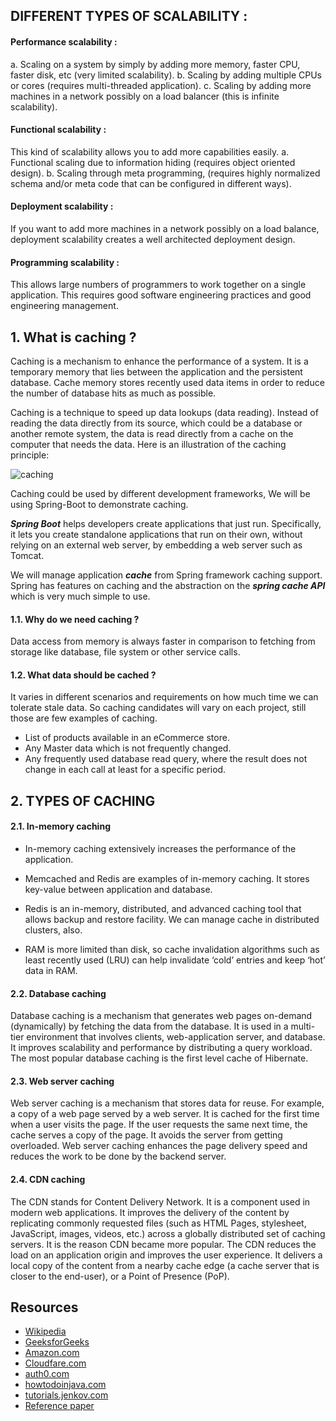 ## DIFFERENT TYPES OF SCALABILITY :

#### Performance scalability :
 a. Scaling on a system by simply by adding more memory, faster CPU, faster disk, etc (very limited scalability).
 b.  Scaling by adding multiple CPUs or cores (requires multi-threaded application).
 c. Scaling by adding more machines in a network possibly on a load balancer (this is infinite scalability).

#### Functional scalability :
 This kind of scalability allows you to add more capabilities easily.
 a. Functional scaling due to information hiding (requires object oriented design).
 b. Scaling through meta programming, (requires highly normalized schema and/or meta code that can be configured in different ways).

#### Deployment scalability :
  If you want to add more machines in a network possibly on a load balance, deployment scalability creates a well architected deployment design.

#### Programming scalability :
This allows large numbers of programmers to work together on a single application. This requires good software engineering practices and good engineering management.


## 1. What is caching ?

Caching is a mechanism to enhance the performance of a system. It is a temporary memory that lies between the application and the persistent database. Cache memory stores recently used data items in order to reduce the number of database hits as much as possible.

Caching is a technique to speed up data lookups (data reading). Instead of reading the data directly from its source, which could be a database or another remote system, the data is read directly from a cache on the computer that needs the data. Here is an illustration of the caching principle:

![caching](https://user-images.githubusercontent.com/66433177/125092881-661e4f00-e0ef-11eb-8c12-656fd4876adb.png)

Caching could be used by different development frameworks, We will be using Spring-Boot to demonstrate caching.  

**_Spring Boot_** helps developers create applications that just run. Specifically, it lets you create standalone applications that run on their own, without relying on an external web server, by embedding a web server such as Tomcat. 

We will manage application **_cache_** from Spring framework caching support. 
Spring has features on caching and the abstraction on the **_spring cache API_** which is very much simple to use.



#### 1.1. Why do we need caching ?

Data access from memory is always faster in comparison to fetching from storage like database, file system or other service calls.

#### 1.2. What data should be cached ?

It varies in different scenarios and requirements on how much time we can tolerate stale data.
So caching candidates will vary on each project, still those are few examples of caching.

- List of products available in an eCommerce store.
- Any Master data which is not frequently changed.
- Any frequently used database read query, where the result does not change in each call at least for a specific period.

## 2. TYPES OF CACHING

#### 2.1. In-memory caching
   - In-memory caching extensively  increases the performance of the application.

   - Memcached and Redis are examples of in-memory caching. It stores key-value between application and database.

   - Redis is an in-memory, distributed, and advanced caching tool that allows backup and restore facility. We can manage cache in distributed clusters, also.

   - RAM is more limited than disk, so cache invalidation algorithms such as least recently used (LRU) can help invalidate ‘cold’ entries and keep ‘hot’ data in RAM.

#### 2.2. Database caching
Database caching is a mechanism that generates web pages on-demand (dynamically) by fetching the data from the database. It is used in a multi-tier environment that involves clients, web-application server, and database. It improves scalability and performance by distributing a query workload. The most popular database caching is the first level cache of Hibernate.

#### 2.3. Web server caching
Web server caching is a mechanism that stores data for reuse. For example, a copy of a web page served by a web server. It is cached for the first time when a user visits the page. If the user requests the same next time, the cache serves a copy of the page. It avoids the server from getting overloaded. Web server caching enhances the page delivery speed and reduces the work to be done by the backend server.

#### 2.4. CDN caching
The CDN stands for Content Delivery Network. It is a component used in modern web applications. It improves the delivery of the content by replicating commonly requested files (such as HTML Pages, stylesheet, JavaScript, images, videos, etc.) across a globally distributed set of caching servers.
It is the reason CDN became more popular. The CDN reduces the load on an application origin and improves the user experience. It delivers a local copy of the content from a nearby cache edge (a cache server that is closer to the end-user), or a Point of Presence (PoP).

## Resources
- [Wikipedia](https://en.wikipedia.org/wiki/Cache_(computing))
- [GeeksforGeeks](https://www.geeksforgeeks.org/cache-memory/)
- [Amazon.com](https://aws.amazon.com/caching/#:~:text=In%20computing%2C%20a%20cache%20is,the%20data's%20primary%20storage%20location.)
- [Cloudfare.com](https://www.cloudflare.com/en-in/learning/cdn/what-is-caching/)
- [auth0.com](https://auth0.com/blog/what-is-caching-and-how-it-works/#Types-of-Caching)
- [howtodoinjava.com](https://howtodoinjava.com/spring-boot2/spring-boot-cache-example/)
- [tutorials.jenkov.com](http://tutorials.jenkov.com/software-architecture/caching-techniques.html)
- [Reference paper](https://arxiv.org/pdf/1805.11721.pdf)
